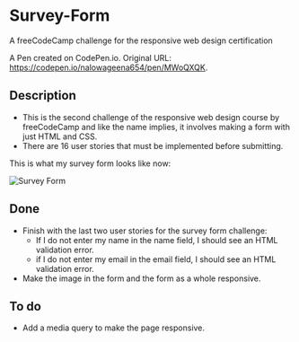 # Survey-Form

A freeCodeCamp challenge for the responsive web design certification

A Pen created on CodePen.io. Original URL: https://codepen.io/nalowageena654/pen/MWoQXQK.

## Description

- This is the second challenge of the responsive web design course by freeCodeCamp and like the name implies, it involves making a form with just HTML and CSS.
- There are 16 user stories that must be implemented before submitting.

This is what my survey form looks like now:

![Survey Form](https://github.com/nalowageena654/Survey-Form/blob/master/images/tempsnip.png)

## Done

- Finish with the last two user stories for the survey form challenge:
  - If I do not enter my name in the name field, I should see an HTML validation error.
  - if I do not enter my email in the email field, I should see an HTML validation error.
- Make the image in the form and the form as a whole responsive.

## To do
- Add a media query to make the page responsive.
